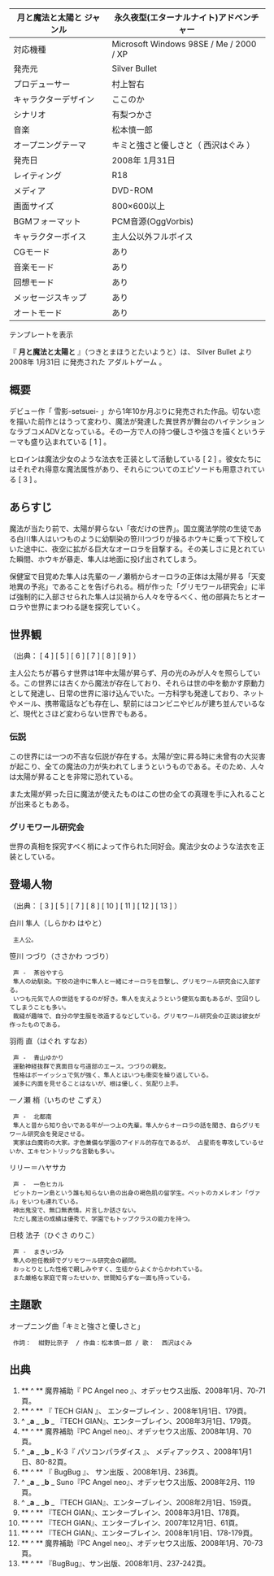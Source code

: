 月と魔法と太陽と  ジャンル  |  永久夜型(エターナルナイト)アドベンチャー   
---|---  
対応機種  |  Microsoft Windows 98SE  /  Me  /  2000  /  XP   
発売元  |  Silver Bullet   
プロデューサー  |  村上智右   
キャラクターデザイン  |  ここのか   
シナリオ  |  有梨つかさ   
音楽  |  松本慎一郎   
オープニングテーマ  |  キミと強さと優しさと（  西沢はぐみ  ）   
発売日  |  2008年  1月31日   
レイティング  |  R18   
メディア  |  DVD-ROM   
画面サイズ  |  800×600以上   
BGMフォーマット  |  PCM音源(OggVorbis)   
キャラクターボイス  |  主人公以外フルボイス   
CGモード  |  あり   
音楽モード  |  あり   
回想モード  |  あり   
メッセージスキップ  |  あり   
オートモード  |  あり   
テンプレートを表示  
  
『 **月と魔法と太陽と** 』（つきとまほうとたいようと）は、  Silver Bullet  より  2008年  1月31日  に発売された
アダルトゲーム  。

##  概要



デビュー作「  雪影-setsuei-
」から1年10か月ぶりに発売された作品。切ない恋を描いた前作とはうって変わり、魔法が発達した異世界が舞台のハイテンションなラブコメADVとなっている。その一方で人の持つ優しさや強さを描くというテーマも盛り込まれている
[  1  ]  。

ヒロインは魔法少女のような法衣を正装として活動している  [  2  ]
。彼女たちにはそれぞれ得意な魔法属性があり、それらについてのエピソードも用意されている  [  3  ]  。

##  あらすじ



魔法が当たり前で、太陽が昇らない「夜だけの世界」。国立魔法学院の生徒である白川隼人はいつものように幼馴染の笹川つづりが操るホウキに乗って下校していた途中に、夜空に拡がる巨大なオーロラを目撃する。その美しさに見とれていた瞬間、ホウキが暴走、隼人は地面に投げ出されてしまう。

保健室で目覚めた隼人は先輩の一ノ瀬梢からオーロラの正体は太陽が昇る「天変地異の予兆」であることを告げられる。梢が作った「グリモワール研究会」に半ば強制的に入部させられた隼人は災禍から人々を守るべく、他の部員たちとオーロラや世界にまつわる謎を探究していく。

##  世界観



（出典：  [  4  ]  [  5  ]  [  6  ]  [  7  ]  [  8  ]  [  9  ]  ）

主人公たちが暮らす世界は1年中太陽が昇らず、月の光のみが人々を照らしている。この世界には古くから魔法が存在しており、それらは世の中を動かす原動力として発達し、日常の世界に溶け込んでいた。一方科学も発達しており、ネットやメール、携帯電話なども存在し、駅前にはコンビニやビルが建ち並んでいるなど、現代とさほど変わらない世界でもある。

###  伝説



この世界には一つの不吉な伝説が存在する。太陽が空に昇る時に未曾有の大災害が起こり、全ての魔法の力が失われてしまうというものである。そのため、人々は太陽が昇ることを非常に恐れている。

また太陽が昇った日に魔法が使えたものはこの世の全ての真理を手に入れることが出来るともある。

###  グリモワール研究会



世界の真相を探究すべく梢によって作られた同好会。魔法少女のような法衣を正装としている。

##  登場人物



（出典：  [  3  ]  [  5  ]  [  7  ]  [  8  ]  [  10  ]  [  11  ]  [  12  ]  [  13
]  ）

白川 隼人（しらかわ はやと）

     主人公。 
笹川 つづり（ささかわ つづり）

     声 -  茶谷やすら 
     隼人の幼馴染。下校の途中に隼人と一緒にオーロラを目撃し、グリモワール研究会に入部する。 
     いつも元気で人の世話をするのが好き。隼人を支えようという健気な面もあるが、空回りしてしまうことも多い。 
     裁縫が趣味で、自分の学生服を改造するなどしている。グリモワール研究会の正装は彼女が作ったものである。 
羽雨 直（はぐれ すなお）

     声 -  青山ゆかり 
     運動神経抜群で真面目な弓道部のエース。つづりの親友。 
     性格はボーイッシュで気が強く、隼人とはいつも衝突を繰り返している。 
     滅多に内面を見せることはないが、根は優しく、気配り上手。 
一ノ瀬 梢（いちのせ こずえ）

     声 -  北都南 
     隼人と昔から知り合いである年が一つ上の先輩。隼人からオーロラの話を聞き、自らグリモワール研究会を発足させる。 
     実家は白魔術の大家。才色兼備な学園のアイドル的存在であるが、 占星術を専攻しているせいか、エキセントリックな言動も多い。 
リリー＝ハヤサカ

     声 -  一色ヒカル 
     ピットカーン島という誰も知らない島の出身の褐色肌の留学生。ペットのカメレオン「ヴァル」をいつも連れている。 
     神出鬼没で、無口無表情。片言しか話さない。 
     ただし魔法の成績は優秀で、学園でもトップクラスの能力を持つ。 
日枝 法子（ひぐさ のりこ）

     声 -  まきいづみ 
     隼人の担任教師でグリモワール研究会の顧問。 
     おっとりとした性格で親しみやすく、生徒からよくからかわれている。 
     また厳格な家庭で育ったせいか、世間知らずな一面も持っている。 

##  主題歌



オープニング曲「キミと強さと優しさと」

     作詞：  紺野比奈子  / 作曲：松本慎一郎 / 歌：  西沢はぐみ 

##  出典



  1. ** ^  ** 魔界補助『  PC Angel neo  』、オデッセウス出版、2008年1月、70-71頁。 
  2. ** ^  ** 『  TECH GIAN  』、  エンターブレイン  、2008年1月1日、179頁。 
  3. ^  _**a** _ _**b** _ 『TECH GIAN』、エンターブレイン、2008年3月1日、179頁。 
  4. ** ^  ** 魔界補助『PC Angel neo』、オデッセウス出版、2008年1月、70頁。 
  5. ^  _**a** _ _**b** _ K-3『  パソコンパラダイス  』、  メディアックス  、2008年1月1日、80-82頁。 
  6. ** ^  ** 『  BugBug  』、  サン出版  、2008年1月、236頁。 
  7. ^  _**a** _ _**b** _ Suno『PC Angel neo』、オデッセウス出版、2008年2月、119頁。 
  8. ^  _**a** _ _**b** _ 『TECH GIAN』、エンターブレイン、2008年2月1日、159頁。 
  9. ** ^  ** 『TECH GIAN』、エンターブレイン、2008年3月1日、178頁。 
  10. ** ^  ** 『TECH GIAN』、エンターブレイン、2007年12月1日、61頁。 
  11. ** ^  ** 『TECH GIAN』、エンターブレイン、2008年1月1日、178-179頁。 
  12. ** ^  ** 魔界補助『PC Angel neo』、オデッセウス出版、2008年1月、70-73頁。 
  13. ** ^  ** 『BugBug』、サン出版、2008年1月、237-242頁。 

